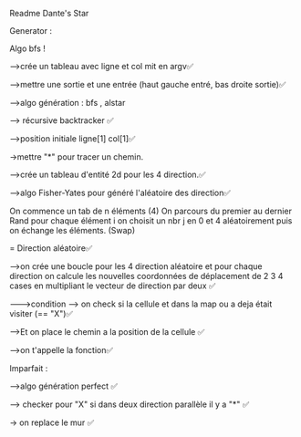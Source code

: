 Readme Dante's Star

Generator :

Algo bfs !

-->crée un tableau avec ligne et col mit en argv✅

-->mettre une sortie et une entrée (haut gauche entré, bas droite sortie)✅

-->algo génération : bfs , alstar

--> récursive backtracker ✅

-->position initiale ligne[1] col[1]✅

->mettre "*" pour tracer un chemin.

-->crée un tableau d'entité 2d pour les 4 direction.✅

-->algo Fisher-Yates pour généré l'aléatoire des direction✅

On commence un tab de n éléments (4)
On parcours du premier au dernier
Rand pour chaque élément i on choisit un nbr j en 0 et 4 aléatoirement puis on échange les éléments. (Swap)

= Direction aléatoire✅

-->on crée une boucle pour les 4 direction aléatoire et pour chaque direction on calcule les nouvelles coordonnées de déplacement de 2 3 4 cases en multipliant le vecteur de direction par deux ✅


--->condition
--> on check si la cellule et dans la map ou a deja était visiter (== "X")✅

-->Et on place le chemin a la position de la cellule ✅

-->on t'appelle la fonction✅

Imparfait : 

-->algo génération perfect ✅

--> checker pour "X" si dans deux direction parallèle il y a "*" ✅

-> on replace le mur  ✅